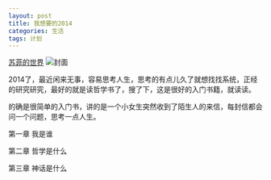 ```yaml
---
layout: post
title: 我想要的2014
categories: 生活
tags: 计划
---
```


[苏菲的世界](http://book.douban.com/subject/1045818/)
![封面](http://img3.douban.com/lpic/s2153661.jpg)

2014了，最近闲来无事，容易思考人生，思考的有点儿久了就想找找系统，正经的研究研究，最好的就是读哲学书了，搜了下，这是很好的入门书籍，就读读。

的确是很简单的入门书，讲的是一个小女生突然收到了陌生人的来信，每封信都会问一个问题，思考一点人生。

第一章 我是谁

第二章 哲学是什么

第三章 神话是什么

